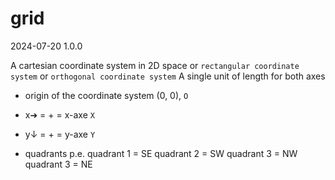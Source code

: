 # grid
2024-07-20
1.0.0

A cartesian coordinate system in 2D space
or `rectangular coordinate system` or `orthogonal coordinate system`
A single unit of length for both axes

- origin of the coordinate system (0, 0), `O`

- x➔ = + = x-axe `X`
- y↓ = + = y-axe `Y`

- quadrants
  p.e. quadrant 1 = SE
       quadrant 2 = SW
       quadrant 3 = NW
       quadrant 3 = NE
